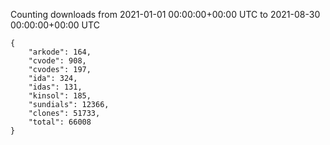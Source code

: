 
Counting downloads from 2021-01-01 00:00:00+00:00 UTC to 2021-08-30 00:00:00+00:00 UTC

```
{
    "arkode": 164,
    "cvode": 908,
    "cvodes": 197,
    "ida": 324,
    "idas": 131,
    "kinsol": 185,
    "sundials": 12366,
    "clones": 51733,
    "total": 66008
}
```
